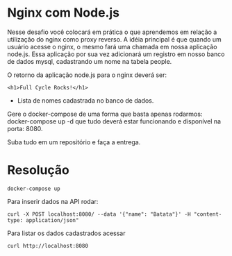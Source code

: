 # Nginx com Node.js

Nesse desafio você colocará em prática o que aprendemos em relação a utilização do nginx como proxy reverso. A idéia principal é que quando um usuário acesse o nginx, o mesmo fará uma chamada em nossa aplicação node.js. Essa aplicação por sua vez adicionará um registro em nosso banco de dados mysql, cadastrando um nome na tabela people.

O retorno da aplicação node.js para o nginx deverá ser:

```<h1>Full Cycle Rocks!</h1>```

- Lista de nomes cadastrada no banco de dados.

Gere o docker-compose de uma forma que basta apenas rodarmos: docker-compose up -d que tudo deverá estar funcionando e disponível na porta: 8080.

Suba tudo em um repositório e faça a entrega.

# Resolução

```docker-compose up```

Para inserir dados na API rodar:

```curl -X POST localhost:8080/ --data '{"name": "Batata"}' -H "content-type: application/json"```

Para listar os dados cadastrados acessar

```curl http://localhost:8080```
